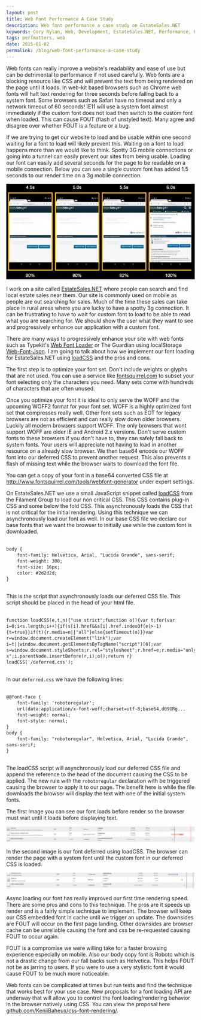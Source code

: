 ```yaml
---
layout: post
title: Web Font Performance A Case Study
description: Web font performance a case study on EstateSales.NET
keywords: Cory Rylan, Web, Development, EstateSales.NET, Performance, Font
tags: perfmatters, web
date: 2015-01-02
permalink: /blog/web-font-performance-a-case-study
---
```


Web fonts can really improve a website's readability and ease of use but can be detrimental to performance if not used carefully.
Web fonts are a blocking resource like CSS and will prevent the text from being rendered on the page until it loads.
In web-kit based browsers such as Chrome web fonts will halt text rendering for three seconds before falling back to a system font. Some browsers
such as Safari have no timeout and only a network timeout of 60 seconds!
IE11 will use a system font almost immediately if the custom font does not load then switch to the custom font when loaded.
This can cause FOUT (flash of unstyled text). Many agree and disagree over whether FOUT is a feature or a bug.

If we are trying to get our website to load and be usable within one second waiting for a font to load will likely prevent this. Waiting on a font to load
happens more than we would like to think. Spotty 3G mobile connections or going into a tunnel can easily prevent our sites from being usable.
Loading our font can easily add several seconds for the page to be readable on a mobile connection. Below you can see a single custom font has added 1.5 seconds
to our render time on a 3g mobile connection.

<img src="/assets/images/posts/web-font-performance-a-case-study/font-load-time.jpg" class="full-width col-8-contain" alt="Network slide breakdown of non async loading of font" />

I work on a site called <a href="http://www.estatesales.net" target="_blank">EstateSales.NET</a> where people can search and find local estate sales near them.
Our site is commonly used on mobile as people are out searching for sales. Much of the time these sales can take place in rural areas where you are lucky to
have a spotty 3g connection. It can be frustrating to have to wait for custom font to load to be able to read what you are searching for.
We should show the user what they want to see and progressively enhance our application with a custom font.

There are many ways to progressively enhance your site with web fonts such as Typekit's <a href="https://github.com/typekit/webfontloader" target="_blank">Web Font Loader</a> or
The Guardian using localStorage <a href="https://github.com/ahume/webfontjson" target="_blank">Web-Font-Json</a>. I am going to talk about how we implement our font loading for
EstateSales.NET using <a href="https://github.com/filamentgroup/loadCSS" target="_blank">loadCSS</a> and the pros and cons.

The first step is to optimize your font set. Don't include weights or glyphs that are not used. You can use a service like <a href="http://www.fontsquirrel.com/" target="_blank">fontsquirrel.com</a>
to subset your font selecting only the characters you need. Many sets come with hundreds of characters that are often unused.

Once you optimize your font it is ideal to only serve the WOFF and the upcoming WOFF2 format for your font set. WOFF is a highly optimized font set that compresses really well. Other font sets
such as EOT for legacy browsers are not as efficient and can really slow down older browsers. Luckily all modern browsers support WOFF. The only browsers that wont
support WOFF are older IE and Android 2.x versions. Don't serve custom fonts to these browsers if you don't have to, they can safely fall back to system fonts.
Your users will appreciate not having to load in another resource on a already slow browser. We then base64 encode our WOFF font into our deferred CSS to prevent another request. This also prevents a flash of missing
text while the browser waits to download the font file.

You can get a copy of your font in a base64 converted CSS file at <a href="http://www.fontsquirrel.com/tools/webfont-generator" target="_blank">http://www.fontsquirrel.com/tools/webfont-generator</a> under
expert settings.

On EstateSales.NET we use a small JavaScript snippet called <a href="https://github.com/filamentgroup/loadCSS" target="_blank">loadCSS</a> from the
Filament Group to load our non critical CSS. This CSS contains plug-in CSS and some below the fold CSS. This asynchronously loads the CSS
that is not critical for the initial rendering. Using this technique we can asynchronously load our font as well.
In our base CSS file we declare our base fonts that we want the browser to initially use while the custom font is downloaded.

<pre class="language-css">
<code>
body {
    font-family: Helvetica, Arial, "Lucida Grande", sans-serif;
    font-weight: 300;
    font-size: 16px;
    color: #2d2d2d;
}
</code>
</pre>

This is the script that asynchronously loads our deferred CSS file. This script should be placed in the head of your html file.

<pre class="language-javascript">
<code>
function loadCSS(e,t,n){"use strict";function o(){var t;for(var i=0;i&lt;s.length;i++){if(s[i].href&&s[i].href.indexOf(e)&gt;-1){t=true}}if(t){r.media=n||"all"}else{setTimeout(o)}}var r=window.document.createElement("link");var i=t||window.document.getElementsByTagName("script")[0];var s=window.document.styleSheets;r.rel="stylesheet";r.href=e;r.media="only x";i.parentNode.insertBefore(r,i);o();return r}
loadCSS('/deferred.css');
</code>
</pre>

In our `deferred.css` we have the following lines:

<pre class="language-css">
<code>
@@font-face {
    font-family: 'robotoregular';
    url(data:application/x-font-woff;charset=utf-8;base64,d09GRg...
    font-weight: normal;
    font-style: normal;
}
body {
    font-family: "robotoregular", Helvetica, Arial, "Lucida Grande", sans-serif;
}
</code>
</pre>

The loadCSS script will asynchronously load our deferred CSS file and append the reference to the head of the document causing the CSS to be applied. The new rule with the
`robotoregular` declaration with be triggered causing the browser to apply it to our page.
The benefit here is while the file downloads the browser will display the text with one of the initial system fonts.

The first image you can see our font loads before render so the browser must wait until it loads before displaying text.

<img src="/assets/images/posts/web-font-performance-a-case-study/non-deferred-font.jpg" class="full-width" alt="Network breakdown of async loading of font" />

In the second image is our font deferred using loadCSS. The browser can render the page with a system font until the custom font in our deferred CSS is loaded.

<img src="/assets/images/posts/web-font-performance-a-case-study/deferred-font.jpg" class="full-width" alt="Network breakdown of non async loading of font" />

Async loading our font has really improved our first time rendering speed. There are some pros and cons to this technique. The pros are it speeds up render and is a fairly simple
technique to implement. The browser will keep our CSS embedded font in cache until we trigger an update. The downsides are FOUT will occur on the first page landing.
Other downsides are browser cache can be unreliable causing the font and css be re-requested causing FOUT to occur again.

FOUT is a compromise we were willing take for a faster browsing experience especially on mobile. Also our body copy font is Roboto which is not a drastic change from our fall backs
such as Helvetica. This helps FOUT not be as jarring to users. If you were to use a very stylistic font it would cause FOUT to be much more noticeable.

Web fonts can be complicated at times but run tests and find the technique that works best for your use case. New proposals for a font loading API
are underway that will allow you to control the font loading/rendering behavior in the browser natively using CSS. You can view the proposal here
<a href="https://github.com/KenjiBaheux/css-font-rendering/" target="_blank">github.com/KenjiBaheux/css-font-rendering/</a>.